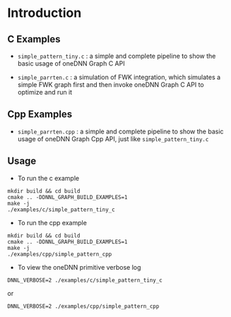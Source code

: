 # Introduction

## C Examples

* `simple_pattern_tiny.c` : a simple and complete pipeline to show the basic usage of oneDNN Graph C API

* `simple_parrten.c` : a simulation of FWK integration, which simulates a simple FWK graph first and then invoke oneDNN Graph C API to optimize and run it

## Cpp Examples

* `simple_parrten.cpp` : a simple and complete pipeline to show the basic usage of oneDNN Graph Cpp API, just like `simple_pattern_tiny.c`

## Usage

* To run the c example

```shell
mkdir build && cd build
cmake .. -DDNNL_GRAPH_BUILD_EXAMPLES=1
make -j
./examples/c/simple_pattern_tiny_c
```

* To run the cpp example

```shell
mkdir build && cd build
cmake .. -DDNNL_GRAPH_BUILD_EXAMPLES=1
make -j
./examples/cpp/simple_pattern_cpp
```

* To view the oneDNN primitive verbose log

```shell
DNNL_VERBOSE=2 ./examples/c/simple_pattern_tiny_c
```
or
```shell
DNNL_VERBOSE=2 ./examples/cpp/simple_pattern_cpp
```

